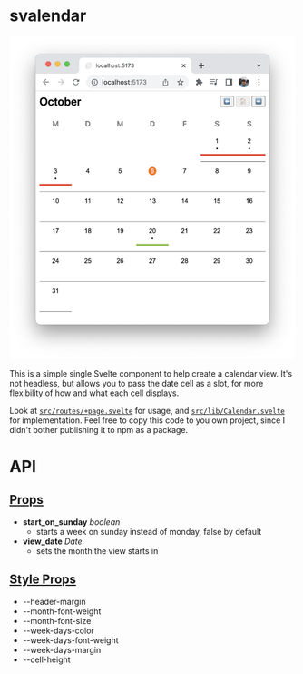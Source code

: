 # svalendar

![Calendar view](./img.png)

This is a simple single Svelte component to help create a calendar view. It's not headless, but allows you to pass the date cell as a slot, for more flexibility of how and what each cell displays.

Look at [`src/routes/+page.svelte`](src/routes/+page.svelte) for usage, and [`src/lib/Calendar.svelte`](src/lib/Calendar.svelte) for implementation. Feel free to copy this code to you own project, since I didn't bother publishing it to npm as a package.

# API

## [Props](https://svelte.dev/docs#template-syntax-attributes-and-props)

- **start_on_sunday** _boolean_
  - starts a week on sunday instead of monday, false by default
- **view_date** _Date_
  - sets the month the view starts in

## [Style Props](https://svelte.dev/docs#template-syntax-component-directives---style-props)

- --header-margin
- --month-font-weight
- --month-font-size
- --week-days-color
- --week-days-font-weight
- --week-days-margin
- --cell-height

